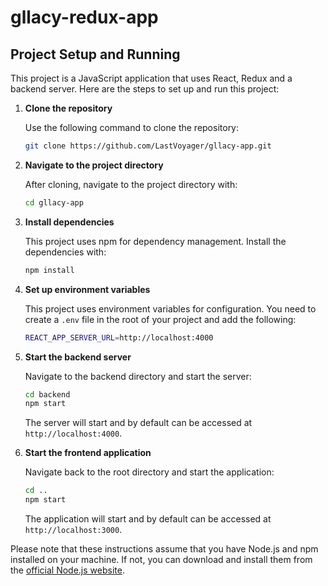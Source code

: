 # gllacy-redux-app

## Project Setup and Running

This project is a JavaScript application that uses React, Redux and a backend server. Here are the steps to set up and run this project:

1. **Clone the repository**

   Use the following command to clone the repository:

   ```bash
   git clone https://github.com/LastVoyager/gllacy-app.git
   ```

2. **Navigate to the project directory**

   After cloning, navigate to the project directory with:

   ```bash
   cd gllacy-app
   ```

3. **Install dependencies**

   This project uses npm for dependency management. Install the dependencies with:

   ```bash
   npm install
   ```

4. **Set up environment variables**

   This project uses environment variables for configuration. You need to create a `.env` file in the root of your project and add the following:

   ```bash
   REACT_APP_SERVER_URL=http://localhost:4000
   ```

5. **Start the backend server**

   Navigate to the backend directory and start the server:

   ```bash
   cd backend
   npm start
   ```

   The server will start and by default can be accessed at `http://localhost:4000`.

6. **Start the frontend application**

   Navigate back to the root directory and start the application:

   ```bash
   cd ..
   npm start
   ```

   The application will start and by default can be accessed at `http://localhost:3000`.

Please note that these instructions assume that you have Node.js and npm installed on your machine. If not, you can download and install them from the [official Node.js website](https://nodejs.org/).
